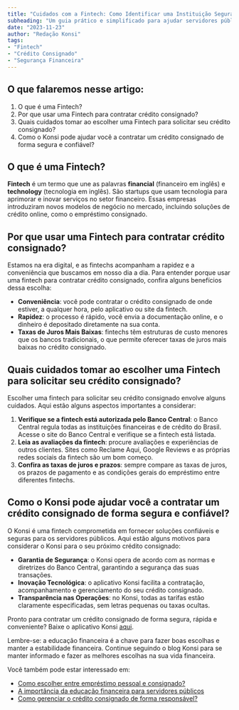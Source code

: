 ```yaml
---
title: "Cuidados com a Fintech: Como Identificar uma Instituição Segura para Contratar seu Crédito Consignado"
subheading: "Um guia prático e simplificado para ajudar servidores públicos a escolher uma instituição financeira segura para contratar seu crédito consignado."
date: "2023-11-23"
author: "Redação Konsi"
tags:
- "Fintech"
- "Crédito Consignado"
- "Segurança Financeira"
---
```


## O que falaremos nesse artigo:
1. O que é uma Fintech?
2. Por que usar uma Fintech para contratar crédito consignado?
3. Quais cuidados tomar ao escolher uma Fintech para solicitar seu crédito consignado?
4. Como o Konsi pode ajudar você a contratar um crédito consignado de forma segura e confiável?

## O que é uma Fintech?

**Fintech** é um termo que une as palavras **financial** (financeiro em inglês) e **technology** (tecnologia em inglês). São startups que usam tecnologia para aprimorar e inovar serviços no setor financeiro. Essas empresas introduziram novos modelos de negócio no mercado, incluindo soluções de crédito online, como o empréstimo consignado.

## Por que usar uma Fintech para contratar crédito consignado?

Estamos na era digital, e as fintechs acompanham a rapidez e a conveniência que buscamos em nosso dia a dia. Para entender porque usar uma fintech para contratar crédito consignado, confira alguns benefícios dessa escolha:

- **Conveniência**: você pode contratar o crédito consignado de onde estiver, a qualquer hora, pelo aplicativo ou site da fintech.
- **Rapidez**: o processo é rápido, você envia a documentação online, e o dinheiro é depositado diretamente na sua conta.
- **Taxas de Juros Mais Baixas**: fintechs têm estruturas de custo menores que os bancos tradicionais, o que permite oferecer taxas de juros mais baixas no crédito consignado.

## Quais cuidados tomar ao escolher uma Fintech para solicitar seu crédito consignado?

Escolher uma fintech para solicitar seu crédito consignado envolve alguns cuidados. Aqui estão alguns aspectos importantes a considerar:

1. **Verifique se a fintech está autorizada pelo Banco Central**: o Banco Central regula todas as instituições financeiras e de crédito do Brasil. Acesse o site do Banco Central e verifique se a fintech está listada.
2. **Leia as avaliações da fintech**: procure avaliações e experiências de outros clientes. Sites como Reclame Aqui, Google Reviews e as próprias redes sociais da fintech são um bom começo.
3. **Confira as taxas de juros e prazos**: sempre compare as taxas de juros, os prazos de pagamento e as condições gerais do empréstimo entre diferentes fintechs.

## Como o Konsi pode ajudar você a contratar um crédito consignado de forma segura e confiável?

O Konsi é uma fintech comprometida em fornecer soluções confiáveis e seguras para os servidores públicos. Aqui estão alguns motivos para considerar o Konsi para o seu próximo crédito consignado:

- **Garantia de Segurança**: o Konsi opera de acordo com as normas e diretrizes do Banco Central, garantindo a segurança das suas transações.
- **Inovação Tecnológica**: o aplicativo Konsi facilita a contratação, acompanhamento e gerenciamento do seu crédito consignado.
- **Transparência nas Operações**: no Konsi, todas as tarifas estão claramente especificadas, sem letras pequenas ou taxas ocultas.

Pronto para contratar um crédito consignado de forma segura, rápida e conveniente? Baixe o aplicativo Konsi [aqui](https://www.konsi.com.br/download-app). 

Lembre-se: a educação financeira é a chave para fazer boas escolhas e manter a estabilidade financeira. Continue seguindo o blog Konsi para se manter informado e fazer as melhores escolhas na sua vida financeira.

Você também pode estar interessado em:

- [Como escolher entre empréstimo pessoal e consignado?](https://www.konsi.com.br/postagens/como-escolher-entre-emprstimo-pessoal-e-consignado-guia-para-servidores-pblicos)
- [A importância da educação financeira para servidores públicos](https://www.konsi.com.br/postagens/a-importncia-da-educao-financeira-para-servidores-pblicos-e-como-implement-la-em-sua-vida)
- [Como gerenciar o crédito consignado de forma responsável?](https://www.konsi.com.br/postagens/como-gerenciar-o-crdito-consignado-de-forma-responsvel)

